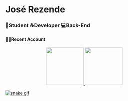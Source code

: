 # José Rezende
### 📕Student  ☕Developer  💻Back-End
#### 🐱‍👤Recent Account

<div align="center">
  <a href="https://github.com/JoseMRezende">
  <img height="120em" src="https://github-readme-stats.vercel.app/api?username=JoseMRezende&show_icons=true&theme=dark&include_all_commits=true&count_private=true"/>
  <img height="120em" src="https://github-readme-stats.vercel.app/api/top-langs/?username=JoseMRezende&layout=compact&langs_count=7&theme=dark"/>
</div>

![snake gif](https://github.com/JoseMRezende/JoseMRezende/blob/output/github-contribution-grid-snake.svg)
